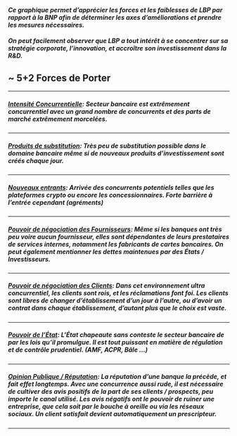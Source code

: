 #### *Ce graphique permet d’apprécier les forces et les faiblesses de LBP par rapport à la BNP afin de déterminer les axes d’améliorations et prendre les mesures nécessaires.*

#### *On peut facilement observer que LBP a tout intérêt à se concentrer sur sa stratégie corporate, l’innovation, et accroître son investissement dans la R&D.*

## ~ 5+2 Forces de Porter

---------------------------------------------------------------------------------------------------------
##### <u>*Intensité Concurrentielle*</u>: Secteur bancaire est extrêmement concurrentiel avec un grand nombre de concurrents et des parts de marché extrêmement morcelées.
---------------------------------------------------------------------------------------------------------
##### <u>*Produits de substitution*</u>: Très peu de substitution possible dans le domaine bancaire même si de nouveaux produits d’investissement sont créés chaque jour.
---------------------------------------------------------------------------------------------------------
##### <u>*Nouveaux entrants*</u>: Arrivée des concurrents potentiels telles que les plateformes crypto ou encore les concessionnaires. Forte barrière à l’entrée cependant (agréments)
---------------------------------------------------------------------------------------------------------
##### <u>*Pouvoir de négociation des Fournisseurs*</u>: Même si les banques ont très peu voire aucun fournisseur, elles sont dépendantes de leurs prestataires de services internes, notamment les fabricants de cartes bancaires. On peut également mentionner les dettes maintenues par des États / Investisseurs.
---------------------------------------------------------------------------------------------------------
##### <u>*Pouvoir de négociation des Clients*</u>: Dans cet environnement ultra concurrentiel, les clients sont rois, et les réclamations font foi. Les clients sont libres de changer d’établissement d’un jour à l’autre, ou d’avoir un contrat dans chaque établissement, d’autant plus que le choix est vaste.
---------------------------------------------------------------------------------------------------------
##### <u>*Pouvoir de l’État*</u>: L’État chapeaute sans conteste le secteur bancaire de par les lois qu’il promulgue. Il est tout puissant en matière de régulation et de contrôle prudentiel. (AMF, ACPR, Bâle …)
---------------------------------------------------------------------------------------------------------
##### <u>*Opinion Publique / Réputation*</u>: La réputation d’une banque la précède, et fait effet longtemps. Avec une concurrence aussi rude, il est nécessaire de cultiver des avis positifs de la part de ses clients / prospects, peu importe le canal utilisé. Les avis négatifs ont le pouvoir de ruiner une entreprise, que cela soit par le bouche à oreille ou via les réseaux sociaux. Un client satisfait devient automatiquement un prescripteur.
---------------------------------------------------------------------------------------------------------